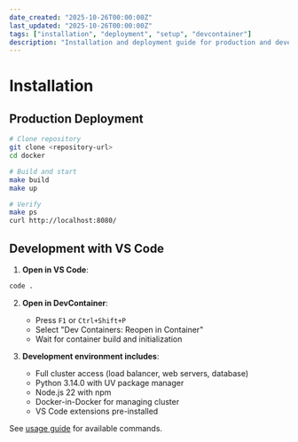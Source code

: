 ```yaml
---
date_created: "2025-10-26T00:00:00Z"
last_updated: "2025-10-26T00:00:00Z"
tags: ["installation", "deployment", "setup", "devcontainer"]
description: "Installation and deployment guide for production and development"
---
```


# Installation

## Production Deployment

```bash
# Clone repository
git clone <repository-url>
cd docker

# Build and start
make build
make up

# Verify
make ps
curl http://localhost:8080/
```

## Development with VS Code

1. **Open in VS Code**:
```bash
code .
```

2. **Open in DevContainer**:
   - Press `F1` or `Ctrl+Shift+P`
   - Select "Dev Containers: Reopen in Container"
   - Wait for container build and initialization

3. **Development environment includes**:
   - Full cluster access (load balancer, web servers, database)
   - Python 3.14.0 with UV package manager
   - Node.js 22 with npm
   - Docker-in-Docker for managing cluster
   - VS Code extensions pre-installed

See [usage guide](usage.md) for available commands.
